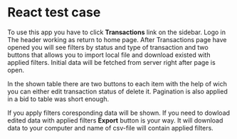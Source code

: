 
# React test case


To use this app you have to click **Transactions** link on the sidebar. Logo in The header working as return to home page. After Transactions page have opened you will see filters by status and type of transaction and two buttons that allows you to import local file and download existed with applied filters. Initial data will be fetched from server right after page is open.

In the shown table there are two buttons to each item with the help of wich you can either edit transaction status of delete it. Pagination is also applied in a bid to table was short enough.

If you apply filters coresponding data will be shown. If you need to dowload edited data with applied filters **Export** button is your way. It will download data to your computer and name of csv-file will contain applied filters.

